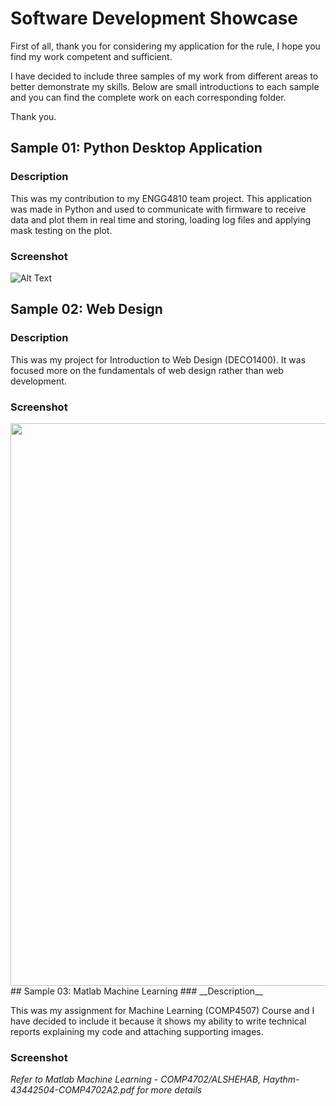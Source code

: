 # Software Development Showcase
First of all, thank you for considering my application for the rule, I hope you find my work competent and sufficient.

I have decided to include three samples of my work from different areas to better demonstrate my skills. Below are small introductions to each sample and you can find the complete work on each corresponding folder.

Thank you.


## Sample 01: Python Desktop Application
### __Description__

This was my contribution to my ENGG4810 team project. This application
was made in Python and used to communicate with firmware to receive data
and plot them in real time and storing, loading log files and applying
mask testing on the plot.

### __Screenshot__

![Alt Text](http://i.cubeupload.com/d13955.gif)

<!--------------------------------------------------------------------->
## Sample 02: Web Design
### __Description__

This was my project for Introduction to Web Design (DECO1400).
It was focused more on the fundamentals of web design rather than web development.

### __Screenshot__
<img src="/Introduction to Web Design - DECO1400/assets/img/deco1400.gif?raw=true" width="900px">
<!--------------------------------------------------------------------->
## Sample 03: Matlab Machine Learning
### __Description__

This was my assignment for Machine Learning (COMP4507) Course and I have
decided to include it because it shows my ability to write technical reports explaining my code and attaching supporting images.

### __Screenshot__

*Refer to Matlab Machine Learning - COMP4702/ALSHEHAB, Haythm-43442504-COMP4702A2.pdf for more details*





